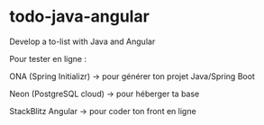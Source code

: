 # todo-java-angular
Develop a to-list with Java and Angular

Pour tester en ligne :

ONA (Spring Initializr) → pour générer ton projet Java/Spring Boot

Neon (PostgreSQL cloud) → pour héberger ta base

StackBlitz Angular → pour coder ton front en ligne
